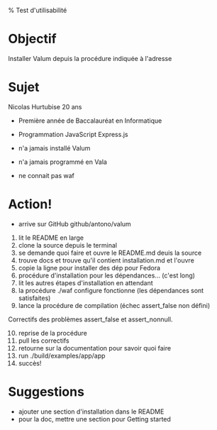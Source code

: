 % Test d'utilisabilité

# Objectif

Installer Valum depuis la procédure indiquée à l'adresse

# Sujet

Nicolas Hurtubise 20 ans

 - Première année de Baccalauréat en Informatique
 - Programmation JavaScript Express.js

 - n'a jamais installé Valum
 - n'a jamais programmé en Vala
 - ne connait pas waf

# Action!

 - arrive sur GitHub github/antono/valum

 1. lit le README en large
 2. clone la source depuis le terminal
 3. se demande quoi faire et ouvre le README.md deuis la source
 4. trouve docs et trouve qu'il contient installation.md et l'ouvre
 5. copie la ligne pour installer des dép pour Fedora
 6. procédure d'installation pour les dépendances... (c'est long)
 7. lit les autres étapes d'installation en attendant
 8. la procédure ./waf configure fonctionne (les dépendances sont satisfaites)
 9. lance la procédure de compilation (échec assert_false non défini)

Correctifs des problèmes assert_false et assert_nonnull.

 10. reprise de la procédure
 11. pull les correctifs
 12. retourne sur la documentation pour savoir quoi faire
 13. run ./build/examples/app/app
 14. succès!

# Suggestions

 - ajouter une section d'installation dans le README
 - pour la doc, mettre une section pour Getting started
